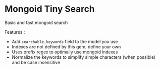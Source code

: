 # Mongoid Tiny Search
Basic and fast mongoid search 

Features :

- Add `searchable_keywords` field to the model you use
- Indexes are not defined by this gem, define your own
- Uses prefix regex to optimally use mongoid indexes
- Normalize the keywords to simplify simple characters (when possible) and be case insensitive
